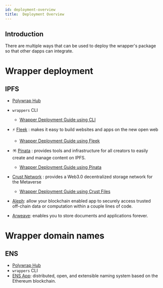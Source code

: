 ```yaml
---
id: deployment-overview
title:  Deployment Overview
---
```


 ## **Introduction**

There are multiple ways that can be used to deploy the wrapper's package
so that other dapps can integrate.
 
 # Wrapper deployment 
 ## IPFS
 
 * [Polywrap Hub](https://github.com/polywrap/hub) 

 * `wrappers` CLI
    
    * [Wrapper Deployment Guide using CLI](./deploy-cli)
 
 * ⚡ [Fleek](https://docs.fleek.co/) : makes it easy to build websites and apps on the new open web 
    
    * [Wrapper Deployment Guide using Fleek](./deploy-fleek)

 * 🪅 [Pinata](https://docs.pinata.cloud/) : provides tools and infrastructure for all creators to easily create and manage content on IPFS.

    * [Wrapper Deployment Guide using Pinata](./deploy-pinata)

 * [Crust Network](https://wiki.crust.network/docs/en/crustAccount) : provides a Web3.0 decentralized storage network for the Metaverse
    
    * [Wrapper Deployment Guide using Crust Files](./deploy-crust)

 * [Aleph](https://docs.alephdata.org/):  allow your blockchain enabled app to securely access trusted off-chain data or computation within a couple lines of code.

 * [Arweave](https://docs.arweave.org/info/): enables you to store documents and applications forever. 
 
 
 # Wrapper domain names
## ENS
 * [Polywrap Hub](https://github.com/polywrap/hub)
 * `wrappers` CLI 
 * [ENS App](https://docs.ens.domains/):  distributed, open, and extensible naming system based on the Ethereum blockchain.